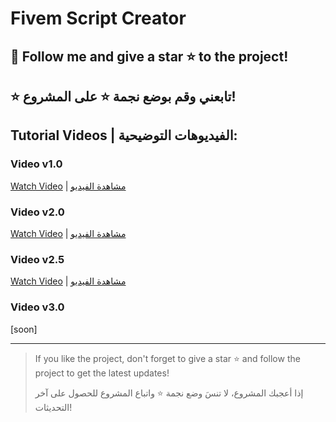 # Fivem Script Creator

## 🌟 Follow me and give a star ⭐ to the project!

## ⭐ تابعني وقم بوضع نجمة ⭐ على المشروع!

## Tutorial Videos | الفيديوهات التوضيحية:

### Video v1.0
[Watch Video](https://youtu.be/bdbFa9uPiqM) | [مشاهدة الفيديو](https://youtu.be/bdbFa9uPiqM)

### Video v2.0
[Watch Video](https://youtu.be/XJQ-7pt0RZQ) | [مشاهدة الفيديو](https://youtu.be/XJQ-7pt0RZQ)

### Video v2.5
[Watch Video](https://youtu.be/sK6Caa2QEZQ) | [مشاهدة الفيديو](https://youtu.be/sK6Caa2QEZQ)


### Video v3.0
[soon]

---

> If you like the project, don't forget to give a star ⭐ and follow the project to get the latest updates!
>
> إذا أعجبك المشروع، لا تنسَ وضع نجمة ⭐ واتباع المشروع للحصول على آخر التحديثات!
